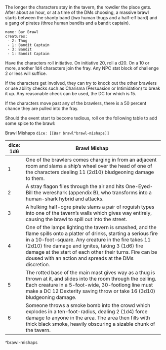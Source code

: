 
The longer the characters stay in the tavern, the rowdier the place gets. After about an hour, or at a time of the DMs choosing, a massive brawl starts between the shanty band (two human thugs and a half-elf bard) and a gang of pirates (three human bandits and a bandit captain). 


```encounter
name: Bar Brawl
creatures:
 - 2: Thug
 - 1: Bandit Captain
 - 3: Bandit
 - 1: Bandit Captain
```

Have the characters roll initiative. On initiative 20, roll a d20. On a 10 or more, another 1d4 characters join the fray. Any NPC stat block of challenge 2 or less will suffice. 

If the characters get involved, they can try to knock out the other brawlers or use ability checks such as Charisma (Persuasion or Intimidation) to break it up. Any reasonable check can be used, the DC for which is 15. 

If the characters move past any of the brawlers, there is a 50 percent chance they are pulled into the fray.

Should the event start to become tedious, roll on the following table to add some spice to the brawl:

Brawl Mishaps
`dice: [[Bar brawl^brawl-mishaps]]`

| dice: 1d6 | Brawl Mishap                                                                                                                                                                                                                                                                                                                                           |
| -------- | ------------------------------------------------------------------------------------------------------------------------------------------------------------------------------------------------------------------------------------------------------------------------------------------------------------------------------------------------------ |
| 1        | One of the brawlers comes charging in from an adjacent room and slams a ship’s wheel over the head of one of the characters dealing 11 (2d10) bludgeoning damage to them.                                                                                                                                                                              |
| 2        | A stray flagon flies through the air and hits One-Eyed-Bill the wereshark (appendix B), who transforms into a human-shark hybrid and attacks.                                                                                                                                                                                                          |
| 3        | A hulking half-ogre pirate slams a pair of roguish types into one of the tavern’s walls which gives way entirely, causing the brawl to spill out into the street.                                                                                                                                                                                      |
| 4        | One of the lamps lighting the tavern is smashed, and the flame spills onto a platter of drinks, starting a serious fire in a 10-foot-square. Any creature in the fire takes 11 (2d10) fire damage and ignites, taking 3 (1d6) fire damage at the start of each other their turns. Fire can be doused with an action and spreads at the DMs discretion. |
| 5        | The rotted base of the main mast gives way as a thug is thrown at it, and slides into the room through the ceiling. Each creature in a 5-foot-wide, 30-footlong line must make a DC 12 Dexterity saving throw or take 16 (3d10) bludgeoning damage.                                                                                                    |
| 6        | Someone throws a smoke bomb into the crowd which explodes in a ten-foot-radius, dealing 2 (1d4) force damage to anyone in the area. The area then fills with thick black smoke, heavily obscuring a sizable chunk of the tavern.                                                                                                                       |
^brawl-mishaps